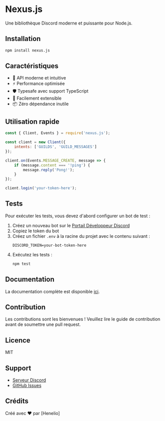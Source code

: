 # Nexus.js

Une bibliothèque Discord moderne et puissante pour Node.js.

## Installation

```bash
npm install nexus.js
```

## Caractéristiques

- 🚀 API moderne et intuitive
- ⚡ Performance optimisée
- 🛡️ Typesafe avec support TypeScript
- 🔧 Facilement extensible
- 📦 Zéro dépendance inutile

## Utilisation rapide

```javascript
const { Client, Events } = require('nexus.js');

const client = new Client({
    intents: ['GUILDS', 'GUILD_MESSAGES']
});

client.on(Events.MESSAGE_CREATE, message => {
    if (message.content === '!ping') {
        message.reply('Pong!');
    }
});

client.login('your-token-here');
```

## Tests

Pour exécuter les tests, vous devez d'abord configurer un bot de test :

1. Créez un nouveau bot sur le [Portail Développeur Discord](https://discord.com/developers/applications)
2. Copiez le token du bot
3. Créez un fichier `.env` à la racine du projet avec le contenu suivant :
   ```
   DISCORD_TOKEN=your-bot-token-here
   ```
4. Exécutez les tests :
   ```bash
   npm test
   ```

## Documentation

La documentation complète est disponible [ici](lien-vers-la-documentation).

## Contribution

Les contributions sont les bienvenues ! Veuillez lire le guide de contribution avant de soumettre une pull request.

## Licence

MIT

## Support

- [Serveur Discord](https://discord.gg/nexusjs)
- [GitHub Issues](https://github.com/yourusername/nexus.js/issues)

## Crédits

Créé avec ❤️ par [Henelio]
